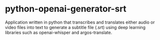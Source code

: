 # python-openai-generator-srt
Application written in python that transcribes and translates either audio or video files into text to generate a subtitle file (.srt) using deep learning libraries such as openai-whisper and argos-translate.
